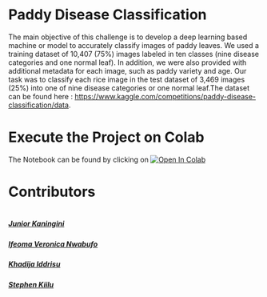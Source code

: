 # Paddy Disease Classification

The main objective of this challenge is to develop a deep learning based machine or model to accurately classify images of paddy leaves. We used a training dataset of 10,407 (75%) images labeled in ten classes (nine disease categories and one normal leaf). In addition, we were also provided with additional metadata for each image, such as paddy variety and age. Our task was to classify each rice image in the test dataset of 3,469 images (25%) into one of nine disease categories or one normal leaf.The dataset can be found here : https://www.kaggle.com/competitions/paddy-disease-classification/data.


# Execute the Project on Colab

 The Notebook can be found by clicking on [![Open In Colab](https://colab.research.google.com/assets/colab-badge.svg)](https://colab.research.google.com/drive/1rrDMZm90kBRAh1HnLpI_5XhnVaTaIDxX?usp=sharing)



# Contributors #
<div style="display:flex;align-items:center">

<div style="display:flex;align-items:center">
    <div>
        <h5> <a href='https://github.com/Junior-081'> Junior Kaningini </a> </h5>



<div>
    <h5> <a href='#'> Ifeoma Veronica Nwabufo </a> </h5> 

      


<div>
    <h5> <a href='#'> Khadija Iddrisu  </a> </h5> 




<div>
    <h5> <a href='#'> Stephen Kiilu </a> </h5> 



</div>

